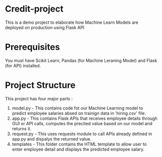 # Credit-project
This is a demo project to elaborate how Machine Learn Models are deployed on production using Flask API
# Prerequisites
You must have Scikit Learn, Pandas (for Machine Leraning Model) and Flask (for API) installed.
# Project Structure
This project has four major parts :

1. model.py - This contains code fot our Machine Learning model to predict employee salaries absed on trainign data in 'hiring.csv' file.
2. app.py - This contains Flask APIs that receives employee details through GUI or API calls, computes the precited value based on our model and returns it.
3. request.py - This uses requests module to call APIs already defined in app.py and dispalys the returned value.
4. templates - This folder contains the HTML template to allow user to enter employee detail and displays the predicted employee salary.
